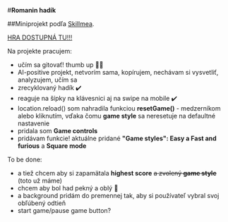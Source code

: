 #**Romanin hadík**  

##Miniprojekt podľa [Skillmea](https://skillmea.sk/student/online-kurzy/rob-hry-v-javascripte).  

[HRA DOSTUPNÁ TU!!!](https://ba-romana.github.io/snake/)

Na projekte pracujem: 
- učím sa gitovať! thumb up 👍🏽
- AI-positive projekt, netvorím sama, kopírujem, nechávam si vysvetliť, analyzujem, učím sa
- zrecyklovaný hadík ✔️
- reaguje na šípky na klávesnici aj na swipe na mobile ✔️
- location.reload() som nahradila funkciou **resetGame()** - medzerníkom alebo kliknutím, vďaka čomu **game style** sa neresetuje na defaultné nastavenie
- pridala som **Game controls**
- pridávam funkcie! aktuálne pridané **"Game styles": Easy a Fast and furious** a **Square mode**

To be done:
- a tiež chcem aby si zapamätala **highest score** ~~a zvolený **game style**~~ (toto už máme)
- chcem aby bol had pekný a oblý 🐍
- a background pridám do premennej tak, aby si používateľ vybral svoj obľúbený odtieň
- start game/pause game button?
